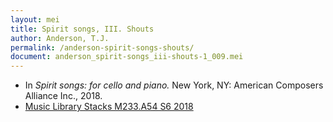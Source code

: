 ```yaml
---
layout: mei
title: Spirit songs, III. Shouts
author: Anderson, T.J.
permalink: /anderson-spirit-songs-shouts/
document: anderson_spirit-songs_iii-shouts-1_009.mei
---
```


- In *Spirit songs: for cello and piano.* New York, NY: American Composers Alliance Inc., 2018.
- <a href="https://tufts-primo.hosted.exlibrisgroup.com/permalink/f/14dinuo/01TUN_ALMA21275315470003851" target="_blank">Music Library Stacks M233.A54 S6 2018</a>
